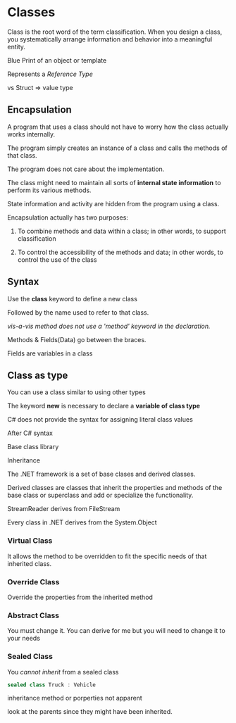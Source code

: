# Classes

Class is the root word of the term classification. When you design a class, you systematically arrange
information and behavior into a meaningful entity.

Blue Print of an object or template

Represents a *Reference Type*

vs Struct => value type

## Encapsulation

A program that uses a class should not have to worry how the class actually works internally.

The program simply creates an instance of a class and calls the methods of that class.

The program does not care about the implementation.

The class might need to maintain all sorts of **internal state information** to perform its various methods.

State information and activity are hidden from the program using a class.


Encapsulation actually has two purposes:

1. To combine methods and data within a class; in other words, to support classification

2. To control the accessibility of the methods and data; in other words, to control the use of the
class

## Syntax

Use the **class** keyword to define a new class

Followed by the name used to refer to that class.

*vis-a-vis method does not use a 'method' keyword in the declaration.*

Methods & Fields(Data) go between the braces.

Fields are variables in a class

## Class as type

You can use a class similar to using other types

The keyword **new** is necessary to declare a **variable of class type**

C# does not provide the syntax for assigning literal class values 



After C# syntax

Base class library





Inheritance

The .NET framework is a set of base clases and derived classes.

Derived classes are classes that inherit the properties and methods of the base class or superclass and add or specialize the functionality.

StreamReader derives from FileStream

Every class in .NET derives from the System.Object

### Virtual Class
It allows the method to be overridden to fit the specific needs of that inherited class.

### Override Class
Override the properties from the inherited method

### Abstract Class
You must change it. You can derive for me but you will need to change it to your needs

### Sealed Class
You *cannot inherit* from a sealed class

```C#
sealed class Truck : Vehicle
```

inheritance method or porperties not apparent

look at the parents since they might have been inherited.

